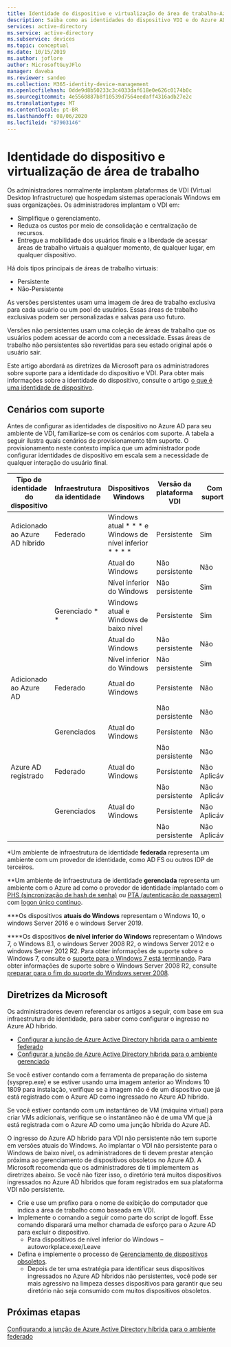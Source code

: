```yaml
---
title: Identidade do dispositivo e virtualização de área de trabalho-Azure Active Directory
description: Saiba como as identidades do dispositivo VDI e do Azure AD podem ser usadas juntas
services: active-directory
ms.service: active-directory
ms.subservice: devices
ms.topic: conceptual
ms.date: 10/15/2019
ms.author: joflore
author: MicrosoftGuyJFlo
manager: daveba
ms.reviewer: sandeo
ms.collection: M365-identity-device-management
ms.openlocfilehash: 0dde9d8b50233c3c4033daf618e0e626c0174b0c
ms.sourcegitcommit: 4e5560887b8f10539d7564eedaff4316adb27e2c
ms.translationtype: MT
ms.contentlocale: pt-BR
ms.lasthandoff: 08/06/2020
ms.locfileid: "87903146"
---
```

# <a name="device-identity-and-desktop-virtualization"></a>Identidade do dispositivo e virtualização de área de trabalho

Os administradores normalmente implantam plataformas de VDI (Virtual Desktop Infrastructure) que hospedam sistemas operacionais Windows em suas organizações. Os administradores implantam o VDI em:

- Simplifique o gerenciamento.
- Reduza os custos por meio de consolidação e centralização de recursos.
- Entregue a mobilidade dos usuários finais e a liberdade de acessar áreas de trabalho virtuais a qualquer momento, de qualquer lugar, em qualquer dispositivo.

Há dois tipos principais de áreas de trabalho virtuais:

- Persistente
- Não-Persistente

As versões persistentes usam uma imagem de área de trabalho exclusiva para cada usuário ou um pool de usuários. Essas áreas de trabalho exclusivas podem ser personalizadas e salvas para uso futuro. 

Versões não persistentes usam uma coleção de áreas de trabalho que os usuários podem acessar de acordo com a necessidade. Essas áreas de trabalho não persistentes são revertidas para seu estado original após o usuário sair.

Este artigo abordará as diretrizes da Microsoft para os administradores sobre suporte para a identidade do dispositivo e VDI. Para obter mais informações sobre a identidade do dispositivo, consulte o artigo [o que é uma identidade de dispositivo](overview.md).

## <a name="supported-scenarios"></a>Cenários com suporte

Antes de configurar as identidades de dispositivo no Azure AD para seu ambiente de VDI, familiarize-se com os cenários com suporte. A tabela a seguir ilustra quais cenários de provisionamento têm suporte. O provisionamento neste contexto implica que um administrador pode configurar identidades de dispositivo em escala sem a necessidade de qualquer interação do usuário final.

| Tipo de identidade do dispositivo | Infraestrutura da identidade | Dispositivos Windows | Versão da plataforma VDI | Com suporte |
| --- | --- | --- | --- | --- |
| Adicionado ao Azure AD híbrido | Federado | Windows atual * * * e Windows de nível inferior * * * * | Persistente | Sim |
|   |   | Atual do Windows | Não persistente | Não |
|   |   | Nível inferior do Windows | Não persistente | Sim |
|   | Gerenciado * * | Windows atual e Windows de baixo nível | Persistente | Sim |
|   |   | Atual do Windows | Não persistente | Não |
|   |   | Nível inferior do Windows | Não persistente | Sim |
| Adicionado ao Azure AD | Federado | Atual do Windows | Persistente | Não |
|   |   |   | Não persistente | Não |
|   | Gerenciados | Atual do Windows | Persistente | Não |
|   |   |   | Não persistente | Não |
| Azure AD registrado | Federado | Atual do Windows | Persistente | Não Aplicável |
|   |   |   | Não persistente | Não Aplicável |
|   | Gerenciados | Atual do Windows | Persistente | Não Aplicável |
|   |   |   | Não persistente | Não Aplicável |

\*Um ambiente de infraestrutura de identidade **federada** representa um ambiente com um provedor de identidade, como AD FS ou outros IDP de terceiros.

\*\*Um ambiente de infraestrutura de identidade **gerenciada** representa um ambiente com o Azure ad como o provedor de identidade implantado com o [PHS (sincronização de hash de senha)](../hybrid/whatis-phs.md) ou [PTA (autenticação de passagem)](../hybrid/how-to-connect-pta.md) com [logon único contínuo](../hybrid/how-to-connect-sso.md).

\*\*\*Os dispositivos **atuais do Windows** representam o Windows 10, o windows Server 2016 e o windows Server 2019.

\*\*\*\*Os dispositivos **de nível inferior do Windows** representam o Windows 7, o Windows 8.1, o windows Server 2008 R2, o windows Server 2012 e o windows Server 2012 R2. Para obter informações de suporte sobre o Windows 7, consulte o [suporte para o Windows 7 está terminando](https://www.microsoft.com/microsoft-365/windows/end-of-windows-7-support). Para obter informações de suporte sobre o Windows Server 2008 R2, consulte [preparar para o fim do suporte do Windows server 2008](https://www.microsoft.com/cloud-platform/windows-server-2008).

## <a name="microsofts-guidance"></a>Diretrizes da Microsoft

Os administradores devem referenciar os artigos a seguir, com base em sua infraestrutura de identidade, para saber como configurar o ingresso no Azure AD híbrido.

- [Configurar a junção de Azure Active Directory híbrida para o ambiente federado](hybrid-azuread-join-federated-domains.md)
- [Configurar a junção de Azure Active Directory híbrida para o ambiente gerenciado](hybrid-azuread-join-managed-domains.md)

Se você estiver contando com a ferramenta de preparação do sistema (sysprep.exe) e se estiver usando uma imagem anterior ao Windows 10 1809 para instalação, verifique se a imagem não é de um dispositivo que já está registrado com o Azure AD como ingressado no Azure AD híbrido.

Se você estiver contando com um instantâneo de VM (máquina virtual) para criar VMs adicionais, verifique se o instantâneo não é de uma VM que já está registrada com o Azure AD como uma junção híbrida do Azure AD.

O ingresso do Azure AD híbrido para VDI não persistente não tem suporte em versões atuais do Windows. Ao implantar o VDI não persistente para o Windows de baixo nível, os administradores de ti devem prestar atenção próxima ao gerenciamento de dispositivos obsoletos no Azure AD. A Microsoft recomenda que os administradores de ti implementem as diretrizes abaixo. Se você não fizer isso, o diretório terá muitos dispositivos ingressados no Azure AD híbridos que foram registrados em sua plataforma VDI não persistente.

- Crie e use um prefixo para o nome de exibição do computador que indica a área de trabalho como baseada em VDI.
- Implemente o comando a seguir como parte do script de logoff. Esse comando disparará uma melhor chamada de esforço para o Azure AD para excluir o dispositivo.
   - Para dispositivos de nível inferior do Windows – autoworkplace.exe/Leave
- Defina e implemente o processo de [Gerenciamento de dispositivos obsoletos](manage-stale-devices.md).
   - Depois de ter uma estratégia para identificar seus dispositivos ingressados no Azure AD híbridos não persistentes, você pode ser mais agressivo na limpeza desses dispositivos para garantir que seu diretório não seja consumido com muitos dispositivos obsoletos.
 
## <a name="next-steps"></a>Próximas etapas

[Configurando a junção de Azure Active Directory híbrida para o ambiente federado](hybrid-azuread-join-federated-domains.md)
